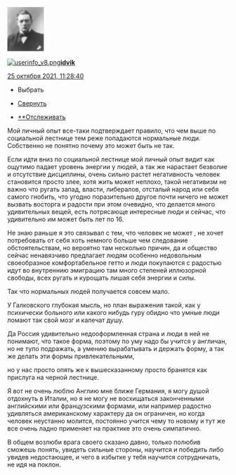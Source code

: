 [![25626141](../_resources/25626141)](https://idvik.livejournal.com/)

[![userinfo_v8.png](userinfo_v8.png)](https://idvik.livejournal.com/profile)[**idvik**](https://idvik.livejournal.com/)

 [25 октября 2021, 11:28:40](https://ivanov-petrov.livejournal.com/2349698.html?thread=173881986#t173881986)

- Выбрать

- [Свернуть](https://ivanov-petrov.livejournal.com/2349698.html?thread=173881986#t173881986)

- [**Отслеживать](https://www.livejournal.com/manage/subscriptions/comments.bml?talkid=173881986&journal=ivanov_petrov)

Мой личный опыт все-таки подтверждает правило, что чем выше по социальной лестнице тем реже попадаются нормальные люди. Собственно не понятно почему это может быть не так.

Если идти вниз по социальной лестнице мой личный опыт видит как ощутимо падает уровень энергии у людей, а так же нарастает безволие и отсутствие дисциплины, очень сильно растет негативность человек становится просто злее, хотя жить может неплохо, такой негативизм не важно что ругать запад, власти, либералов, отсталый народ или себя самого гнобить, что угодно поразительно другое почти ничего не может вызвать восторга и радости при этом очевидно, что делается много удивительных вещей, есть потрясающе интересные люди и сейчас, что удивительно им может быть лет по 16.

Не знаю раньше я это связывал с тем, что человек не может , не хочет потребовать от себя хоть немного больше чем следование обстоятельствам, но вероятно там несколько причин, да и общество сейчас ненавязчиво предлагает людям особенно недовольным своеобразное комфортабельное гетто и люди покупаются с радостью идут во внутреннию эмиграцию там много степеней иллюзорной свободы, всех ругать и курощать лишая себя энергии и силы.

Так что нормальных людей получается совсем мало.

У Галковского глубокая мысль, но план выражения такой, как у психически больного или какого нибудь гуру обидно что умные люди ломают так свой мозг и калечат душу.

Да Россия удивительно недооформленная страна и люди в ней не понимают, что такое форма, поэтому по уму надо бы учится у англичан, но не тупо подражать, а умению вырабатывать и держать форму, а так же делать эти формы привлекательными,

но у нас просто опять же к вышесказанному просто бранятся как прислуга на черной лестнице.

Я вот не очень люблю Англию мне ближе Германия, я могу душой отдохнуть в Италии, но я не могу не восхищаться законченными английскими или французскими формами, или например радостно удивляться американскому характеру да он ограничен, но когда человек неустанно молится, постоянно учится чему то новому и тут же все очень ладно применяет на практике это очень симпатично.

В общем возлюби врага своего сказано давно, только полюбив сможешь понять, увидеть сильные стороны, научится и победить либо увидев недостающее, и чего в избытке у тебя научится сотрудничать, не идя на поклон.

<div style="display: none;">  </div>